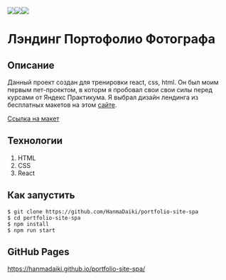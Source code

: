 <img src="https://img.shields.io/badge/html5-%23E34F26.svg?style=for-the-badge&logo=html5&logoColor=white" target="_blank"><img src="https://img.shields.io/badge/css3-%231572B6.svg?style=for-the-badge&logo=css3&logoColor=white" target="_blank"><img src="https://img.shields.io/badge/react-%2320232a.svg?style=for-the-badge&logo=react&logoColor=%2361DAFB"/>

# Лэндинг Портофолио Фотографа

## Описание

Данный проект создан для тренировки react, css, html. Он был моим первым пет-проектом, в которм я пробовал свои свои силы перед курсами от Яндекс Практикума. Я выбрал дизайн лендинга из бесплатных макетов на этом [сайте](https://blog.maxgraph.ru/besplatnye-makety-figma-dlya-verstki-sajta/). 

[Ссылка на макет](https://www.figma.com/file/5D9pDuLtS042hzaoN69Kd7/Free--Landing--Page-Template?node-id=0%3A1)

## Технологии
  1. HTML
  2. CSS
  3. React

## Как запустить

```
$ git clone https://github.com/HanmaDaiki/portfolio-site-spa
$ cd portfolio-site-spa
$ npm install
$ npm run start
```

## GitHub Pages

https://hanmadaiki.github.io/portfolio-site-spa/
